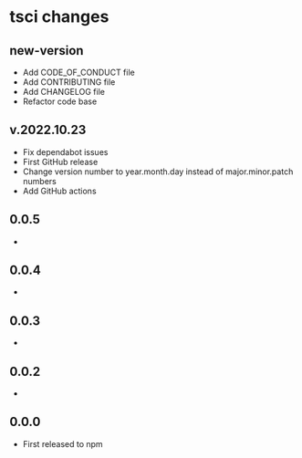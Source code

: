 # tsci changes

## new-version
- Add CODE_OF_CONDUCT file
- Add CONTRIBUTING file
- Add CHANGELOG file
- Refactor code base

## v.2022.10.23
- Fix dependabot issues
- First GitHub release
- Change version number to year.month.day instead of major.minor.patch numbers
- Add GitHub actions
## 0.0.5
- 
## 0.0.4
- 
## 0.0.3
- 
## 0.0.2
- 
## 0.0.0
- First released to npm
